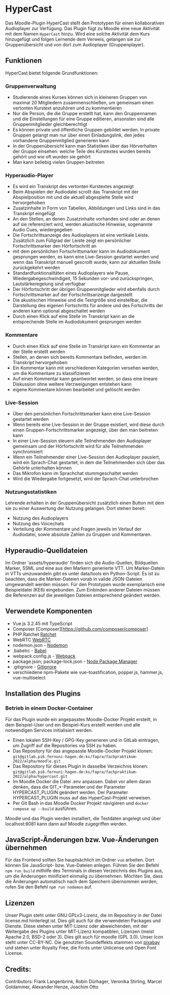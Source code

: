 # HyperCast

Das Moodle-Plugin HyperCast stellt den Prototypen für einen kollaborativen Audioplayer zur Verfügung. Das Plugin fügt zu Moodle eine neue Aktivität mit dem Namen `HyperCast` hinzu. Wird eine solche Aktivität dem Kurs hinzugefügt und folgen Lernende dem Verweis, gelangen sie zur Gruppenübersicht und von dort zum Audioplayer (Gruppenplayer).

## Funktionen

HyperCast bietet folgende Grundfunktionen:

### Gruppenverwaltung
- Studierende eines Kurses können sich in kleineren Gruppen von maximal 20 Mitgliedern zusammenschließen, um gemeinsam einen vertonten Kurstext anzuhören und zu kommentieren
- Nur die Person, die die Gruppe erstellt hat, kann den Gruppennamen und die Einstellungen für eine Gruppe editieren, ansonsten sind alle Gruppenmitglieder gleichberechtigt
- Es können private und öffentliche Gruppen gebildet werden. In private Gruppen gelangt man nur über einen Einladungslink, den jedes vorhandene Gruppenmitglied generieren kann
- In der Gruppenübersicht kann man Statistiken über das Hörverhalten der Gruppe einsehen: welche Teile des Kurstextes wurden bereits gehört und wie oft wurden sie gehört
- Man kann beliebig vielen Gruppen beitreten

### Hyperaudio-Player
- Es wird ein Transkript des vertonten Kurstextes angezeigt
- Beim Abspielen der Audiodatei scrollt das Transkript mit der Abspielposition mit und die aktuell abgespielte Stelle wird hervorgehoben
- Zusatzinhalte in Form von Tabellen, Abbildungen und Links sind in das Transkript eingefügt
- An den Stellen, an denen Zusatzinhalte vorhanden sind oder an denen auf sie referenziert wird, werden akustische Hinweise, sogenannte Audio Cues, wiedergegeben
- Die Fortschrittsanzeige des Audioplayers ist eine vertikale Leiste. Zusätzlich zum Füllgrad der Leiste zeigt ein persönlicher Fortschrittsmarker den Hörfortschritt an
- mit dem persönlichen Fortschrittsmarker kann im Audiodokument gesprungen werden, es kann eine Live-Session gestartet werden und wenn das Transkript manuell gescrollt wurde, kann zur aktuellen Stelle zurückgekehrt werden
- Standardfunktionalitäten eines Audioplayers wie Pause, Wiedergabegeschwindigeit, 15 Sekunden vor- und zurückspringen, Lautstärkeregelung sind verfügbar
- Der Hörfortschritt der übrigen Gruppenmitglieder wird ebenfalls durch Fortschrittsmarker auf der Fortschrittsanzeige dargestellt
- Die akustischen Hinweise und die Textgröße sind einstellbar, die Darstellung des eigenen Fortschritts für andere und des Fortschritts der anderen kann optional abgeschaltet werden
- Durch einen Klick auf eine Stelle im Transkript kann an die entsprechende Stelle im Audiodokument gesprungen werden

### Kommentare
- Durch einen Klick auf eine Stelle im Transkript kann ein Kommentar an der Stelle erstellt werden
- Stellen, an denen sich bereits Kommentare befinden, werden im Transkript hervorgehoben
- Ein Kommentar kann mit verschiedenen Kategorien versehen werden, um die Kommentare zu klassifizieren
- Auf einen Kommentar kann geantwortet werden, so dass eine lineare Diskussion ohne weitere Verzweigungen entstehen kann
- eigene Kommentare können bearbeitet und gelöscht werden

### Live-Session
- Über den persönlichen Fortschrittsmarker kann eine Live-Session gestartet werden
- Wenn bereits eine Live-Session in der Gruppe existiert, wird diese durch einen Gruppen-Fortschrittsmarker angezeigt, über den man beitreten kann
- In einer Live-Session steuern alle Teilnehmenden den Audioplayer gemeinsam und der Hörfortschritt wird für alle Teilnehmenden synchronisiert
- Wenn ein Teilnehmender einer Live-Session den Audioplayer pausiert, wird ein Sprach-Chat gestartet, in dem die Teilnehmenden sich über das Gehörte unterhalten können
- Das Mikrofon kann im Sprachchat stummgeschaltet werden
- Wird die Wiedergabe fortgesetzt, wird der Sprach-Chat unterbrochen

### Nutzungsstatistiken
Lehrende erhalten in der Gruppenübersicht zusätzlich einen Button mit dem sie zu einer Auswertung der Nutzung gelangen. Dort stehen bereit:
- Nutzung des Audioplayers
- Nutzung des Voicechats
- Verteilung der Kommentare und Fragen
jeweils im Verlauf der Audiodatei, sowie absolute Zahlen zu Gruppen und Kommentaren.


## Hyperaudio-Quelldateien
 
 Im Ordner 'assets/hyperaudio' finden sich die Audio-Quellen, Bildquellen Marker, SSML und eine aus den Markern generierte VTT. Um Marker-Datein in VTTs umzuwandeln gibt es unter data/tools ein Python-Script. Es ist zu beachten, dass die Marker-Dateien vorab in valide JSON-Dateien umgewandelt werden müssen.
 Für den Prototypen wurde exemplarisch eine Beispieldatei (KE6) eingebunden. Zum Einbinden anderer Dateien müssen die Referenzen auf die jeweiligen Dateien entsprechend geändert werden.

## Verwendete Komponenten

* Vue.js 3.2.45 mit TypeScript
* Composer [Composer][https://github.com/composer/composer]
* PHP Ratchet [Ratchet](https://github.com/ratchetphp/Ratchet)
* WebRTC [WebRTC](https://webrtc.org/)
* nodemon.json - [Nodemon](https://www.npmjs.com/package/nodemon)
* .babelrc - [Babel](https://babeljs.io/)
* webpack.config.js - [Webpack](https://webpack.js.org/)
* package.json; package-lock.json - [Node Package Manager](https://www.npmjs.com/)
* .gitignore - [Gitignore](https://git-scm.com/docs/gitignore)
* verschiiedene npm-Pakete wie vue-toastification, popper.js, hammer.js, vue-multiselect

## Installation des Plugins

### Betrieb in einem Docker-Container

Für das Plugin wurde ein angepasstes Moodle-Docker Projekt erstellt, in dem Beispiel-User und ein Beispiel-Kurs erstellt werden und alle notwendigen Services initialisiert werden.

- Einen lokalen SSH-Key / GPG-Key generieren und in GitLab eintragen, um Zugriff auf die Repositories via SSH zu haben.
- Das Repository für das angepasste Moodle-Docker Projekt klonen: <br />`git@gitlab.pi6.fernuni-hagen.de:ks/fapra/fachpraktikum-2022/alpha/moodle.git`
- Das Repository für dieses Plugin in dasselbe Verzeichnis klonen:<br />`git@gitlab.pi6.fernuni-hagen.de:ks/fapra/fachpraktikum-2022/alpha/hypercast.git`
- Im Moodle Docker die Datei .env anpassen. Dabei vor allem daran denken, dass die GIT_*-Parameter und der Parameter HYPERCAST_PLUGIN geändert werden. Der Parameter HYPERCAST_PLUGIN muss auf das HyperCast-Projekt verweisen.
- Per Git Bash in das Moodle Docker Projekt navigieren und `docker compose up --build` ausführen.

Moodle und das Plugin werden installiert, die Testdaten angelegt und über localhost:8081 kann dann auf Moodle zugegriffen werden.


## JavaScript-Änderungen bzw. Vue-Änderungen übernehmen
Für das Frontend sollten Sie hauptsächlich im Ordner `vue` arbeiten. Dort können Sie JavaScript- bzw. Vue-Dateien anlegen.
Führen Sie den Befehl `npm run build` mithilfe des Terminals in diesen Verzeichnis des Plugins aus, um die Änderungen minifiziert einmalig zu übernehmen. 
Möchten Sie, dass die Änderungen automatisch nach dem Speichern übernommen werden, rufen Sie den Befehl `npm run nodemon` auf.

## Lizenzen
Unser Plugin steht unter GNU GPLv3-Lizenz, die im Repository in der Datei license.md hinterlegt ist. Dies gilt auch für die verwendeten Packages und Dienste. Diese stehen unter MIT-Lizenz oder abweichenden, mit der Weitergabe des Plugins unter MIT-Lizenz kompatiblen, Lizenzen (meist Apache 2.0, BSD-2 oder 3). Dies gilt auch für moodle (GPL 3.0).
Unser Icon steht unter CC-BY-NC.
Die genutzten Soundeffekts stammen von [pixabay](https://pixabay.com/) und stehen unter Royalty Free, die Fonts unter Unlicense und Open Font License.

## Credits: 
Contributors: Frank Langenbrink, Robin Dürhager, Veronika Stirling, Marcel Goldammer, Alexander Henze, Joachim Otto
